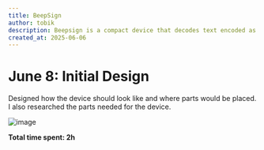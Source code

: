 ```yaml
---
title: BeepSign
author: tobik
description: Beepsign is a compact device that decodes text encoded as audio tones sent through a 3.5mm jack,displays the message visually, and then plays the accompanying music seamlessly.
created_at: 2025-06-06
---
```


# June 8: Initial Design
Designed how the device should look like and where parts would be placed. I also researched the parts needed for the device.

![image](https://github.com/user-attachments/assets/729c16dc-6ff1-4188-b82e-8a928482ebe8)

**Total time spent: 2h**

